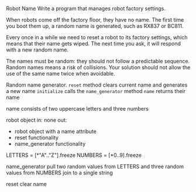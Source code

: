 Robot Name
Write a program that manages robot factory settings.

When robots come off the factory floor, they have no name. The first time you boot them up, a random name is generated, such as RX837 or BC811.

Every once in a while we need to reset a robot to its factory settings, which means that their name gets wiped. The next time you ask, it will respond with a new random name.

The names must be random: they should not follow a predictable sequence. Random names means a risk of collisions. Your solution should not allow the use of the same name twice when avoidable.

Random name generator.
`reset` method clears current name and generates a new name
`initialize` calls the `name_generator` method
`name` returns their name

name consists of two uppercase letters and three numbers

robot object
in: none
out:
- robot object with a name attribute
- reset functionality
- name_generator functionality

LETTERS = [*"A".."Z"].freeze
NUMBERS = [*0..9].freeze

name_generator
  pull two random values from LETTERS and three random values from NUMBERS
  join to a single string

reset
  clear name
